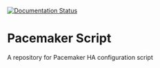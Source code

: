 [![Documentation Status](https://readthedocs.org/projects/pacemaker-clustering/badge/?version=latest)](https://pacemaker-clustering.readthedocs.io/en/latest/?badge=latest)

# Pacemaker Script
A repository for Pacemaker HA configuration script 
